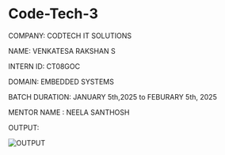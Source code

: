 # Code-Tech-3

COMPANY: CODTECH IT SOLUTIONS

NAME: VENKATESA RAKSHAN S

INTERN ID: CT08GOC

DOMAIN: EMBEDDED SYSTEMS

BATCH DURATION: JANUARY 5th,2025 to FEBURARY 5th, 2025

MENTOR NAME : NEELA SANTHOSH

OUTPUT:

![OUTPUT](https://github.com/user-attachments/assets/11aabf83-6bc6-458f-b451-4cd9cbb6e649)
